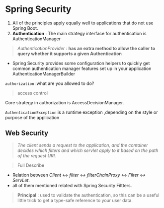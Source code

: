 # Spring Security

1. All of the principles apply equally well to applications that do not use Spring Boot.
2. **Authentication** : The main strategy interface for authentication is AuthenticationManager

>*AuthenticationProvider* : **has an extra method to allow the caller to query whether it supports a given Authentication**

* Spring Security provides some configuration helpers to quickly get common authentication manager features set up in your application AuthenticationManagerBuilder

`authorization` :what are you allowed to do? 

>access control

Core strategy in authorization is AccessDecisionManager.

`AuthenticationException` is a runtime exception ,depending on the style or purpose of the application

## Web Security

>*The client sends a request to the application, and the container decides which filters and which servlet apply to it based on the path of the request URI.*

> Full Describe

* Relation between *Client* <-> *filter* <-> *filterChainProxy* <-> *Filter* <-> *ServLet*.
* all of them mentioned related with Spring Security Filtters.

>**Principal** : used to validate the authentication, so this can be a useful little trick to get a type-safe reference to your user data.